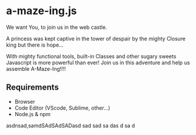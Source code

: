 # a-maze-ing.js

We want You, to join us in the web castle.

A princess was kept captive in the tower of despair by the mighty Closure king but there is hope...

With mighty functional tools, built-in Classes and other sugary sweets Javascript is more powerful than ever!  Join us in this adventure and help us assemble A-Maze-Ing!!!!

## Requirements
* Browser
* Code Editor (VScode, Sublime, other...)
* Node.js & npm

asdnsad,samdSAdSAdSADasd
sad
sad
sa
das
d
sa
d

